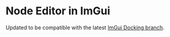 # Node Editor in ImGui
Updated to be compatible with the latest [ImGui Docking branch](https://github.com/ocornut/imgui/tree/docking).